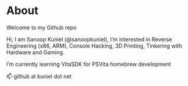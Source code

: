 # About

Welcome to my Github repo

Hi, I am Sanoop Kuniel (@sanoopkuniel), I’m interested in Reverse Engineering (x86, ARM), Console Hacking, 3D Printing, Tinkering with Hardware and Gaming.

I’m currently learning VitaSDK for PSVita homebrew development

📫 github at kuniel dot net

<!---
sanoopkuniel/sanoopkuniel is a ✨ special ✨ repository because its `README.md` (this file) appears on your GitHub profile.
You can click the Preview link to take a look at your changes.
--->
